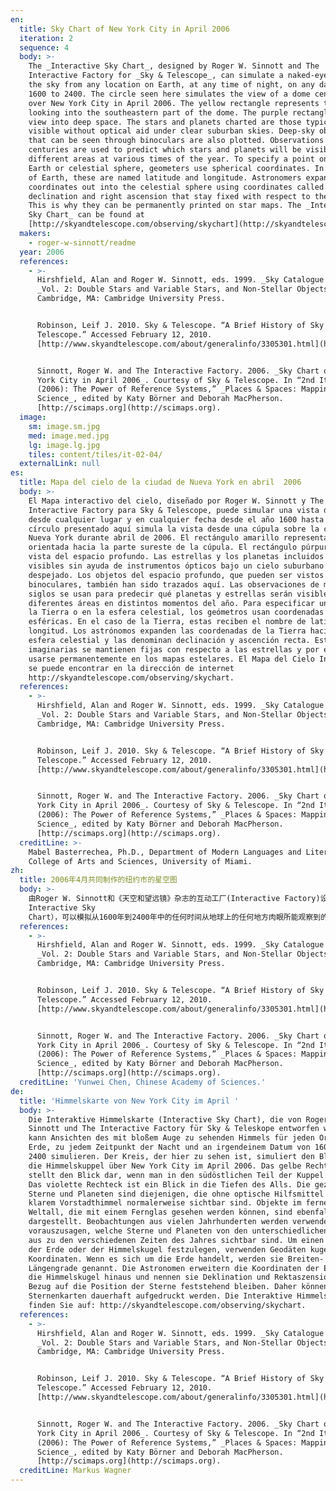 ```yaml
---
en:
  title: Sky Chart of New York City in April 2006
  iteration: 2
  sequence: 4
  body: >-
    The _Interactive Sky Chart_, designed by Roger W. Sinnott and The
    Interactive Factory for _Sky & Telescope_, can simulate a naked-eye view of
    the sky from any location on Earth, at any time of night, on any date from
    1600 to 2400. The circle seen here simulates the view of a dome centered
    over New York City in April 2006. The yellow rectangle represents the view
    looking into the southeastern part of the dome. The purple rectangle is a
    view into deep space. The stars and planets charted are those typically
    visible without optical aid under clear suburban skies. Deep-sky objects
    that can be seen through binoculars are also plotted. Observations over many
    centuries are used to predict which stars and planets will be visible from
    different areas at various times of the year. To specify a point on the
    Earth or celestial sphere, geometers use spherical coordinates. In the case
    of Earth, these are named latitude and longitude. Astronomers expand Earth’s
    coordinates out into the celestial sphere using coordinates called
    declination and right ascension that stay fixed with respect to the stars.
    This is why they can be permanently printed on star maps. The _Interactive
    Sky Chart_ can be found at
    [http://skyandtelescope.com/observing/skychart](http://skyandtelescope.com/observing/skychart).
  makers:
    - roger-w-sinnott/readme
  year: 2006
  references:
    - >-
      Hirshfield, Alan and Roger W. Sinnott, eds. 1999. _Sky Catalogue 2000.0._
      _Vol. 2: Double Stars and Variable Stars, and Non-Stellar Objects_.
      Cambridge, MA: Cambridge University Press.


      Robinson, Leif J. 2010. Sky & Telescope. “A Brief History of Sky and
      Telescope.” Accessed February 12, 2010.
      [http://www.skyandtelescope.com/about/generalinfo/3305301.html](http://www.skyandtelescope.com/about/generalinfo/3305301.html).


      Sinnott, Roger W. and The Interactive Factory. 2006. _Sky Chart of New
      York City in April 2006_. Courtesy of Sky & Telescope. In “2nd Iteration
      (2006): The Power of Reference Systems,” _Places & Spaces: Mapping
      Science_, edited by Katy Börner and Deborah MacPherson.
      [http://scimaps.org](http://scimaps.org).
  image:
    sm: image.sm.jpg
    med: image.med.jpg
    lg: image.lg.jpg
    tiles: content/tiles/it-02-04/
  externalLink: null
es:
  title: Mapa del cielo de la ciudad de Nueva York en abril  2006
  body: >-
    El Mapa interactivo del cielo, diseñado por Roger W. Sinnott y The
    Interactive Factory para Sky & Telescope, puede simular una vista del cielo
    desde cualquier lugar y en cualquier fecha desde el año 1600 hasta 2400. El
    círculo presentado aquí simula la vista desde una cúpula sobre la ciudad de
    Nueva York durante abril de 2006. El rectángulo amarillo representa la vista
    orientada hacia la parte sureste de la cúpula. El rectángulo púrpura es una
    vista del espacio profundo. Las estrellas y los planetas incluidos son los
    visibles sin ayuda de instrumentos ópticos bajo un cielo suburbano
    despejado. Los objetos del espacio profundo, que pueden ser vistos con
    binoculares, también han sido trazados aquí. Las observaciones de muchos
    siglos se usan para predecir qué planetas y estrellas serán visibles desde
    diferentes áreas en distintos momentos del año. Para especificar un punto en
    la Tierra o en la esfera celestial, los geómetros usan coordenadas
    esféricas. En el caso de la Tierra, estas reciben el nombre de latitud y
    longitud. Los astrónomos expanden las coordenadas de la Tierra hacia la
    esfera celestial y las denominan declinación y ascención recta. Estas líneas
    imaginarias se mantienen fijas con respecto a las estrellas y por eso pueden
    usarse permanentemente en los mapas estelares. El Mapa del Cielo Interactivo
    se puede encontrar en la dirección de internet
    http://skyandtelescope.com/observing/skychart.
  references:
    - >-
      Hirshfield, Alan and Roger W. Sinnott, eds. 1999. _Sky Catalogue 2000.0._
      _Vol. 2: Double Stars and Variable Stars, and Non-Stellar Objects_.
      Cambridge, MA: Cambridge University Press.


      Robinson, Leif J. 2010. Sky & Telescope. “A Brief History of Sky and
      Telescope.” Accessed February 12, 2010.
      [http://www.skyandtelescope.com/about/generalinfo/3305301.html](http://www.skyandtelescope.com/about/generalinfo/3305301.html).


      Sinnott, Roger W. and The Interactive Factory. 2006. _Sky Chart of New
      York City in April 2006_. Courtesy of Sky & Telescope. In “2nd Iteration
      (2006): The Power of Reference Systems,” _Places & Spaces: Mapping
      Science_, edited by Katy Börner and Deborah MacPherson.
      [http://scimaps.org](http://scimaps.org).
  creditLine: >-
    Mabel Basterrechea, Ph.D., Department of Modern Languages and Literatures,
    College of Arts and Sciences, University of Miami.
zh:
  title: 2006年4月共同制作的纽约市的星空图
  body: >-
    由Roger W. Sinnott和《天空和望远镜》杂志的互动工厂(Interactive Factory)设计的互动星空图（The
    Interactive Sky
    Chart），可以模拟从1600年到2400年中的任何时间从地球上的任何地方肉眼所能观察到的夜晚星空。图中的圆圈模拟的是2006年4月以纽约市为中心所能观察到的星空，黄色矩形呈现了所观察到的星空东南部分的图像。紫色的矩形是深入外太空的图像，图中所绘制的都是在空气清晰的郊区天空中不使用光学仪器就能看到的清晰可见的恒星与行星。图中同时也标绘出通过双筒望远镜可以观察到的深空天体，多个世纪以来的观察结果被用来预测一年中的不同时期不同区域可见的恒星与行星。为了在地球或天体上标注一个点，几何学家利用球面坐标，例如在地球上就标注了所谓的经度和纬度。天文学家将地球的坐标系统扩展到天体，使用赤纬和赤经坐标系统来标记天体，可以在http://skyandtelescope.com/observing/skychart网址上查看互动星空地图。
  references:
    - >-
      Hirshfield, Alan and Roger W. Sinnott, eds. 1999. _Sky Catalogue 2000.0._
      _Vol. 2: Double Stars and Variable Stars, and Non-Stellar Objects_.
      Cambridge, MA: Cambridge University Press.


      Robinson, Leif J. 2010. Sky & Telescope. “A Brief History of Sky and
      Telescope.” Accessed February 12, 2010.
      [http://www.skyandtelescope.com/about/generalinfo/3305301.html](http://www.skyandtelescope.com/about/generalinfo/3305301.html).


      Sinnott, Roger W. and The Interactive Factory. 2006. _Sky Chart of New
      York City in April 2006_. Courtesy of Sky & Telescope. In “2nd Iteration
      (2006): The Power of Reference Systems,” _Places & Spaces: Mapping
      Science_, edited by Katy Börner and Deborah MacPherson.
      [http://scimaps.org](http://scimaps.org).
  creditLine: 'Yunwei Chen, Chinese Academy of Sciences.'
de:
  title: 'Himmelskarte von New York City im April '
  body: >-
    Die Interaktive Himmelskarte (Interactive Sky Chart), die von Roger W.
    Sinnott und The Interactive Factory für Sky & Teleskope entworfen wurde,
    kann Ansichten des mit bloßem Auge zu sehenden Himmels für jeden Ort der
    Erde, zu jedem Zeitpunkt der Nacht und an irgendeinem Datum von 1600 bis
    2400 simulieren. Der Kreis, der hier zu sehen ist, simuliert den Blick in
    die Himmelskuppel über New York City im April 2006. Das gelbe Rechteck
    stellt den Blick dar, wenn man in den südöstlichen Teil der Kuppel schaut.
    Das violette Rechteck ist ein Blick in die Tiefen des Alls. Die gezeigten
    Sterne und Planeten sind diejenigen, die ohne optische Hilfsmittel unter
    klarem Vorstadthimmel normalerweise sichtbar sind. Objekte im fernen
    Weltall, die mit einem Fernglas gesehen werden können, sind ebenfalls
    dargestellt. Beobachtungen aus vielen Jahrhunderten werden verwendet, um
    vorauszusagen, welche Sterne und Planeten von den unterschiedlichen Regionen
    aus zu den verschiedenen Zeiten des Jahres sichtbar sind. Um einen Punkt auf
    der Erde oder der Himmelskugel festzulegen, verwenden Geodäten kugelförmige
    Koordinaten. Wenn es sich um die Erde handelt, werden sie Breiten- und
    Längengrade genannt. Die Astronomen erweitern die Koordinaten der Erde in
    die Himmelskugel hinaus und nennen sie Deklination und Rektaszension, die im
    Bezug auf die Position der Sterne feststehend bleiben. Daher können sie auf
    Sternenkarten dauerhaft aufgedruckt werden. Die Interaktive Himmelskarte
    finden Sie auf: http://skyandtelescope.com/observing/skychart.
  references:
    - >-
      Hirshfield, Alan and Roger W. Sinnott, eds. 1999. _Sky Catalogue 2000.0._
      _Vol. 2: Double Stars and Variable Stars, and Non-Stellar Objects_.
      Cambridge, MA: Cambridge University Press.


      Robinson, Leif J. 2010. Sky & Telescope. “A Brief History of Sky and
      Telescope.” Accessed February 12, 2010.
      [http://www.skyandtelescope.com/about/generalinfo/3305301.html](http://www.skyandtelescope.com/about/generalinfo/3305301.html).


      Sinnott, Roger W. and The Interactive Factory. 2006. _Sky Chart of New
      York City in April 2006_. Courtesy of Sky & Telescope. In “2nd Iteration
      (2006): The Power of Reference Systems,” _Places & Spaces: Mapping
      Science_, edited by Katy Börner and Deborah MacPherson.
      [http://scimaps.org](http://scimaps.org).
  creditLine: Markus Wagner
---
```

